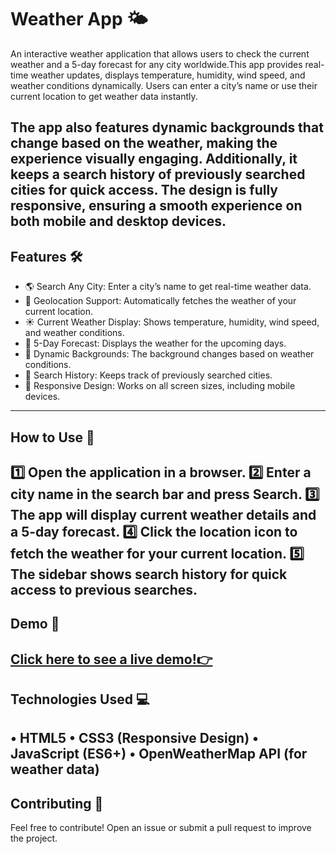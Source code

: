 
# Weather App 🌤️

An interactive weather application that allows users to check the current weather and a 5-day forecast for any city worldwide.This app provides real-time weather updates, displays temperature, humidity, wind speed, and weather conditions dynamically. Users can enter a city’s name or use their current location to get weather data instantly.

The app also features dynamic backgrounds that change based on the weather, making the experience visually engaging. Additionally, it keeps a search history of previously searched cities for quick access. The design is fully responsive, ensuring a smooth experience on both mobile and desktop devices.
---
## Features 🛠️
 - 🌎 Search Any City: Enter a city’s name to get real-time weather data.
 - 📍 Geolocation Support: Automatically fetches the weather of your current location.
 - ☀️ Current Weather Display: Shows temperature, humidity, wind speed, and weather conditions.
 - 📅 5-Day Forecast: Displays the weather for the upcoming days.
 - 🎨 Dynamic Backgrounds: The background changes based on weather conditions.
 - 📜 Search History: Keeps track of previously searched cities.
 - 📱 Responsive Design: Works on all screen sizes, including mobile devices.
---
## How to Use 🚀
 1️⃣ Open the application in a browser.
 2️⃣ Enter a city name in the search bar and press Search.
 3️⃣ The app will display current weather details and a 5-day forecast.
 4️⃣ Click the location icon to fetch the weather for your current location.
 5️⃣ The sidebar shows search history for quick access to previous searches.
---
## **Demo 🔗**

[Click here to see a live demo!👉](link)
---
## Technologies Used 💻
 • HTML5
 • CSS3 (Responsive Design)
 • JavaScript (ES6+)
 • OpenWeatherMap API (for weather data)
---
## Contributing 🤝

Feel free to contribute! Open an issue or submit a pull request to improve the project.
